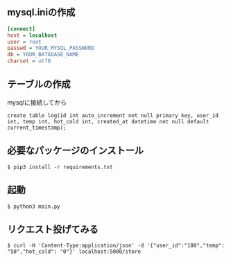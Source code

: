 ## mysql.iniの作成

```ini:mysql.ini
[connect]
host = localhost
user = root
passwd = YOUR_MYSQL_PASSWORD
db = YOUR_BATADASE_NAME
charset = utf8
```

## テーブルの作成
mysqlに接続してから

`create table log(id int auto_increment not null primary key, user_id int, temp int, hot_cold int, created_at datetime not null default current_timestamp);
`

## 必要なパッケージのインストール
`$ pip3 install -r requirements.txt`

## 起動
`$ python3 main.py`

## リクエスト投げてみる
`$ curl -H 'Content-Type:application/json' -d '{"user_id":"100","temp": "50","hot_cold": "0"}' localhost:5000/store`
